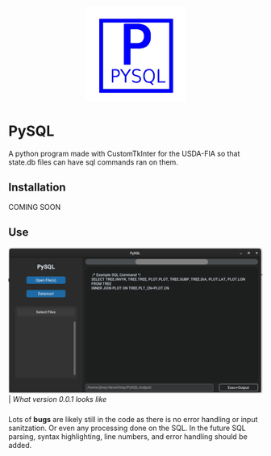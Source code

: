 <p align="center">
  <picture>
    <img src="./github_media/logo.png">
  </picture>
</p>

# PySQL
A python program made with CustomTkInter for the USDA-FIA so that state.db files can have sql commands ran on them. 

## Installation
COMING SOON

## Use
![](github_media/example_GUI.png)
| _What version 0.0.1 looks like_
###
Lots of **bugs** are likely still in the code as there is no error handling or input sanitzation. Or even any processing done on the SQL. In the future SQL parsing, syntax highlighting, line numbers, and error handling should be added. 

